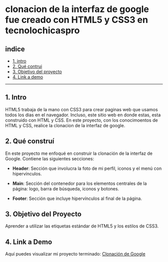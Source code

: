 # clonacion de la interfaz de google fue creado con HTML5 y CSS3 en tecnolochicaspro

## **indice**

* [1. intro](#)
* [2. Qué contrui](#)
* [3. Objetivo del proyecto](#)
* [4. Link a demo](#)
****
## 1. Intro
HTML5 trabaja de la mano con CSS3 para crear paginas web que usamos todos los dias en el navegador. Incluso, este sitio web en donde estas, esta construido con HTML y CSS. En este proyecto, con los conocimoentos de HTML y CSS, realice la clonacion de la interfaz de google. 
##  2. Qué construí

En este proyecto me enfoqué en construir la clonación de la interfaz de Google. Contiene las siguientes secciones:

* **Header**: Sección que involucra la foto de mi perfil, iconos y el menú con hipervínculos.

* **Main**: Sección del contenedor para los elementos centrales de la página: logo, barra de búsqueda, iconos y botones.

* **Footer**: Sección que incluye hipervínculos al final de la página.

## 3. Objetivo del Proyecto
Aprender a utilizar las etiquetas estándar de HTML5 y los estilos de CSS3.

## 4. Link a Demo
Aquí puedes visualizar mi proyecto terminado: [Clonación de Google](https://clonaciongooglebetsa.netlify.app/)
